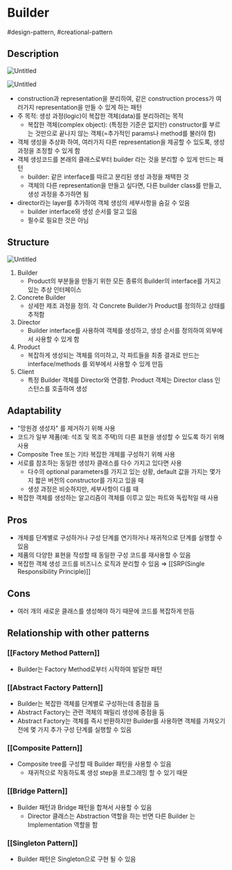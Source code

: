 # Builder

#design-pattern, #creational-pattern

## Description

![Untitled](Untitled%2049.png)

![Untitled](Untitled%2050.png)

- construction과 representation을 분리하여, 같은 construction process가 여러가지 representation을 만들 수 있게 하는 패턴
- 주 목적: 생성 과정(logic)이 복잡한 객체(data)를 분리하려는 목적
  - 복잡한 객체(complex object): (특정한 기준은 없지만) constructor를 부르는 것만으로 끝나지 않는 객체(=추가적인 params나 method를 불러야 함)
- 객체 생성을 추상화 하여, 여러가지 다른 representation을 제공할 수 있도록, 생성 과정을 조정할 수 있게 함
- 객체 생성코드를 본래의 클래스로부터 builder 라는 것을 분리할 수 있게 만드는 패턴
  - builder: 같은 interface를 따르고 분리된 생성 과정을 채택한 것
  - 객체의 다른 representation을 만들고 싶다면, 다른 builder class를 만들고, 생성 과정을 추가하면 됨
- director라는 layer를 추가하여 객체 생성의 세부사항을 숨길 수 있음
  - builder interface와 생성 순서를 알고 있음
  - 필수로 필요한 것은 아님

## Structure

![Untitled](Untitled%2051.png)

1. Builder
    - Product의 부분들을 만들기 위한 모든 종류의 Builder의 interface를 가지고  있는 추상 인터페이스
2. Concrete Builder
    - 상세한 제조 과정을 정의. 각 Concrete Builder가 Product를 정의하고 상태를 추적함
3. Director
    - Builder interface를 사용하여 객체를 생성하고, 생성 순서를 정의하여 외부에서 사용할 수 있게 함
4. Product
    - 복잡하게 생성되는 객체를 의미하고, 각 파트들을 최종 결과로 만드는 interface/methods 를 외부에서 사용할 수 있게 만듬
5. Client
    - 특정 Builder 객체를 Director와 연결함. Product 객체는 Director class 인스턴스를 호출하여 생성

## Adaptability

- "망원경 생성자" 를 제거하기 위해 사용
- 코드가 일부 제품(예: 석조 및 목조 주택)의 다른 표현을 생성할 수 있도록 하기 위해 사용
- Composite Tree 또는 기타 복잡한 개체를 구성하기 위해 사용
- 서로를 참조하는 동일한 생성자 클래스를 다수 가지고 있다면 사용
  - 다수의 optional parameters를 가지고 있는 상황, default 값을 가지는 몇가지 짧은 버전의 constructor를 가지고 있을 때
  - 생성 과정은 비슷하지만, 세부사항이 다를 때
- 복잡한 객체를 생성하는 알고리즘이 객체를 이루고 있는 파트와 독립적일 때 사용

## Pros

- 개체를 단계별로 구성하거나 구성 단계를 연기하거나 재귀적으로 단계를 실행할 수 있음
- 제품의 다양한 표현을 작성할 때 동일한 구성 코드를 재사용할 수 있음
- 복잡한 객체 생성 코드를 비즈니스 로직과 분리할 수 있음 ⇒ [[SRP(Single Responsibility Principle)]]

## Cons

- 여러 개의 새로운 클래스를 생성해야 하기 때문에 코드를 복잡하게 만듬

## Relationship with other patterns

### [[Factory Method Pattern]]

- Builder는 Factory Method로부터 시작하여 발달한 패턴

### [[Abstract Factory Pattern]]

- Builder는 복잡한 객체를 단계별로 구성하는데 중점을 둠
- Abstract Factory는 관련 객체의 패밀리 생성에 중점을 둠
- Abstract Factory는 객체를 즉시 반환하지만 Builder를 사용하면 객체를 가져오기 전에 몇 가지 추가 구성 단계를 실행할 수 있음

### [[Composite Pattern]]

- Composite tree를 구성할 때 Builder 패턴을 사용할 수 있음
  - 재귀적으로 작동하도록 생성 step을 프로그래밍 할 수 있기 때문

### [[Bridge Pattern]]

- Builder 패턴과 Bridge 패턴을 합쳐서 사용할 수 있음
  - Director 클래스는 Abstraction 역할을 하는 반면 다른 Builder 는 Implementation 역할을 함

### [[Singleton Pattern]]

- Builder 패턴은 Singleton으로 구현 될 수 있음
